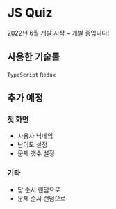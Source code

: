 # JS Quiz

2022년 6월 개발 시작 ~ 개발 중입니다!

## 사용한 기술들
 
`TypeScript` `Redux`

## 추가 예정

### 첫 화면
- 사용자 닉네임 
- 난이도 설정
- 문제 갯수 설정

### 기타
- 답 순서 랜덤으로
- 문제 순서 랜덤으로

